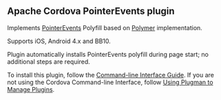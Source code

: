 Apache Cordova PointerEvents plugin
----------------------------

Implements [PointerEvents](http://www.polymer-project.org/) Polyfill based on [Polymer](http://www.polymer-project.org/platform/pointer-events.html) implementation.

Supports iOS, Android 4.x and BB10.

Plugin automatically installs PointerEvents polyfill during page start; no additional steps are required.

To install this plugin, follow the [Command-line Interface Guide](http://cordova.apache.org/docs/en/edge/guide_cli_index.md.html#The%20Command-line%20Interface). If you are not using the Cordova Command-line Interface, follow [Using Plugman to Manage Plugins](http://cordova.apache.org/docs/en/edge/guide_plugin_ref_plugman.md.html).